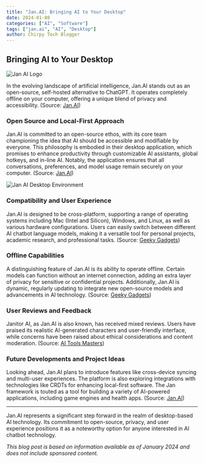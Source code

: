 ```yaml
---
title: "Jan.AI: Bringing AI to Your Desktop"
date: 2024-01-08
categories: ["AI", "Software"]
tags: ["jan.ai", "AI", "Desktop"]
author: Chirpy Tech Blogger
---
```


## Bringing AI to Your Desktop

![Jan AI Logo](images/jan_ai_logo.png)

In the evolving landscape of artificial intelligence, Jan.AI stands out as an open-source, self-hosted alternative to ChatGPT. It operates completely offline on your computer, offering a unique blend of privacy and accessibility. (Source: [Jan.AI](https://jan.ai))

### Open Source and Local-First Approach

Jan.AI is committed to an open-source ethos, with its core team championing the idea that AI should be accessible and modifiable by everyone. This philosophy is embodied in their desktop application, which promises to enhance productivity through customizable AI assistants, global hotkeys, and in-line AI. Notably, the application ensures that all conversations, preferences, and model usage remain securely on your computer. (Source: [Jan.AI](https://jan.ai))

![Jan AI Desktop Environment](images/jan_ai_desktop.png)

### Compatibility and User Experience

Jan.AI is designed to be cross-platform, supporting a range of operating systems including Mac (Intel and Silicon), Windows, and Linux, as well as various hardware configurations. Users can easily switch between different AI chatbot language models, making it a versatile tool for personal projects, academic research, and professional tasks. (Source: [Geeky Gadgets](https://www.geeky-gadgets.com))

### Offline Capabilities

A distinguishing feature of Jan.AI is its ability to operate offline. Certain models can function without an internet connection, adding an extra layer of privacy for sensitive or confidential projects. Additionally, Jan.AI is dynamic, regularly updating to integrate new open-source models and advancements in AI technology. (Source: [Geeky Gadgets](https://www.geeky-gadgets.com))

### User Reviews and Feedback

Janitor AI, as Jan.AI is also known, has received mixed reviews. Users have praised its realistic AI-generated characters and user-friendly interface, while concerns have been raised about ethical considerations and content moderation. (Source: [AI Tools Masters](https://aitoolsmasters.com))

### Future Developments and Project Ideas

Looking ahead, Jan.AI plans to introduce features like cross-device syncing and multi-user experiences. The platform is also exploring integrations with technologies like CRDTs for enhancing local-first software. The Jan framework is touted as a tool for building a variety of AI-powered applications, including game engines and health apps. (Source: [Jan.AI](https://jan.ai))

---

Jan.AI represents a significant step forward in the realm of desktop-based AI technology. Its commitment to open-source, privacy, and user experience positions it as a noteworthy option for anyone interested in AI chatbot technology.

*This blog post is based on information available as of January 2024 and does not include sponsored content.*